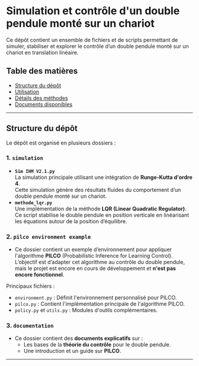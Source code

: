 # Simulation et contrôle d'un double pendule monté sur un chariot

Ce dépôt contient un ensemble de fichiers et de scripts permettant de simuler, stabiliser et explorer le contrôle d’un double pendule monté sur un chariot en translation linéaire. 

## Table des matières
- [Structure du dépôt](#structure-du-dépôt)
- [Utilisation](#utilisation)
- [Détails des méthodes](#détails-des-méthodes)
- [Documents disponibles](#documents-disponibles)

---

## Structure du dépôt

Le dépôt est organisé en plusieurs dossiers :

### 1. **`simulation`**
   - **`Sim IHM V2.1.py`**  
     La simulation principale utilisant une intégration de **Runge-Kutta d'ordre 4**.  
     Cette simulation génère des résultats fluides du comportement d’un double pendule monté sur un chariot.
   - **`methode_lqr.py`**  
     Une implémentation de la méthode **LQR (Linear Quadratic Regulator)**.  
     Ce script stabilise le double pendule en position verticale en linéarisant les équations autour de la position d’équilibre.

### 2. **`pilco environment example`**
   - Ce dossier contient un exemple d’environnement pour appliquer l'algorithme **PILCO** (Probabilistic Inference for Learning Control).  
     L’objectif est d’adapter cet algorithme au contrôle du double pendule, mais le projet est encore en cours de développement et **n'est pas encore fonctionnel**.

   Principaux fichiers :
   - `environment.py` : Définit l'environnement personnalisé pour PILCO.
   - `pilco.py` : Contient l'implémentation principale de l'algorithme PILCO.
   - `policy.py` et `utils.py` : Modules d'outils complémentaires.

### 3. **`documentation`**
   - Ce dossier contient des **documents explicatifs** sur :
     - Les bases de la **théorie du contrôle** pour le double pendule.
     - Une introduction et un guide sur **PILCO**.

---

